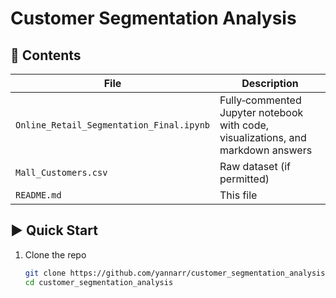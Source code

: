 # Customer Segmentation Analysis


## 📂 Contents
| File | Description |
|------|-------------|
| `Online_Retail_Segmentation_Final.ipynb` | Fully‑commented Jupyter notebook with code, visualizations, and markdown answers |
| `Mall_Customers.csv`  | Raw dataset (if permitted) |
| `README.md` | This file |

## ▶️ Quick Start
1. Clone the repo  
   ```bash
   git clone https://github.com/yannarr/customer_segmentation_analysis.git
   cd customer_segmentation_analysis
